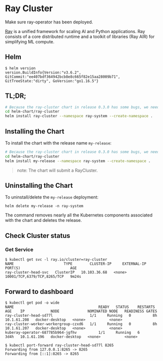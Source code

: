 # Ray Cluster

Make sure ray-operator has been deployed.

[Ray](https://ray.io/) is a unified framework for scaling AI and Python applications. Ray consists of a core distributed runtime and a toolkit of libraries (Ray AIR) for simplifying ML compute.

## Helm

```console
$ helm version
version.BuildInfo{Version:"v3.6.2", GitCommit:"ee407bdf364942bcb8e8c665f82e15aa28009b71", GitTreeState:"dirty", GoVersion:"go1.16.5"}
```

## TL;DR;

```bash
# Because the ray-cluster chart in release 0.3.0 has some bugs, we need to clone the KubeRay repo and install the latest ray-cluster chart until release 0.4.0.
cd helm-chart/ray-cluster
helm install ray-cluster --namespace ray-system --create-namespace .
```

## Installing the Chart

To install the chart with the release name `my-release`:
```bash
# Because the ray-cluster chart in release 0.3.0 has some bugs, we need to clone the KubeRay repo and install the latest ray-cluster chart until release 0.4.0.
cd helm-chart/ray-cluster
helm install my-release --namespace ray-system --create-namespace .
```

> note: The chart will submit a RayCluster.


## Uninstalling the Chart

To uninstall/delete the `my-release` deployment:

```console
helm delete my-release -n ray-system
```

The command removes nearly all the Kubernetes components associated with the
chart and deletes the release.

## Check Cluster status

### Get Service

```console
$ kubectl get svc -l ray.io/cluster=ray-cluster
NAME                       TYPE        CLUSTER-IP     EXTERNAL-IP   PORT(S)                       AGE
ray-cluster-head-svc   ClusterIP   10.103.36.68   <none>        10001/TCP,6379/TCP,8265/TCP   9m24s
```

## Forward to dashboard

```console
$ kubectl get pod -o wide
NAME                                       READY   STATUS    RESTARTS   AGE    IP            NODE             NOMINATED NODE   READINESS GATES
ray-cluster-head-sd77l                 1/1     Running   0          8h     10.1.61.208   docker-desktop   <none>           <none>
ray-cluster-worker-workergroup-czxd6   1/1     Running   0          8h     10.1.61.207   docker-desktop   <none>           <none>
kuberay-operator-687785b964-jgfhv          1/1     Running   6          3d4h   10.1.61.196   docker-desktop   <none>           <none>

$ kubectl port-forward ray-cluster-head-sd77l 8265
Forwarding from 127.0.0.1:8265 -> 8265
Forwarding from [::1]:8265 -> 8265
```
